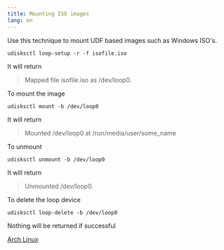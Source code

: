 ```yaml
---
title: Mounting ISO images
lang: en
---
```


Use this technique to mount UDF based images such as Windows ISO's.

`udisksctl loop-setup -r -f isofile.iso`

It will return 

> Mapped file isofile.iso as /dev/loop0.

To mount the image

`udisksctl mount -b /dev/loop0`

It will return

> Mounted /dev/loop0 at /run/media/user/some_name

To unmount

`udisksctl unmount -b /dev/loop0`

It will return

> Unmounted /dev/loop0.

To delete the loop device

`udisksctl loop-delete -b /dev/loop0`

Nothing will be returned if successful

[Arch Linux](Arch_Linux.md)
